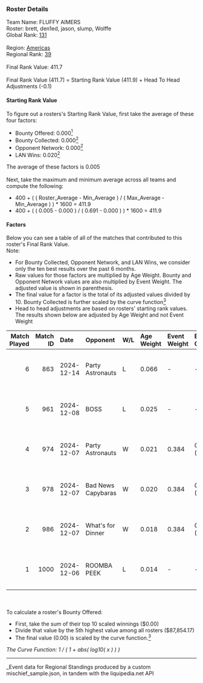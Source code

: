 ### Roster Details<br />
Team Name: FLUFFY AIMERS<br />
Roster: brett, den1ed, jason, slump, Wolffe<br />
Global Rank: [131](../../standings_global_2025_06_02.md)<br />
<br />
Region: [Americas]( ../../standings_americas_2025_06_02.md)<br />
Regional Rank: [39]( ../../standings_americas_2025_06_02.md)<br />
<br />
Final Rank Value:  411.7<br />
<br />
Final Rank Value (411.7) = Starting Rank Value (411.9) + Head To Head Adjustments (-0.1)<br />

#### Starting Rank Value<br />
To figure out a rosters's Starting Rank Value, first take the average of these four factors:<br />
- Bounty Offered: 0.000[<sup>1</sup>](#table2)
- Bounty Collected: 0.000[<sup>2</sup>](#table1)
- Opponent Network: 0.000[<sup>2</sup>](#table1)
- LAN Wins: 0.020[<sup>2</sup>](#table1)

The average of these factors is 0.005<br />
<br />
Next, take the maximum and minimum average across all teams and compute the following:<br />
- 400 + ( ( Roster_Average - Min_Average ) / ( Max_Average - Min_Average ) ) * 1600 = 411.9
- 400 + ( ( 0.005 - 0.000 ) / ( 0.691 - 0.000 ) ) * 1600 = 411.9


#### Factors<br />
Below you can see a table of all of the matches that contributed to this roster's Final Rank Value.<br />
Note:<br />

- For Bounty Collected, Opponent Network, and LAN Wins, we consider only the ten best results over the past 6 months.
- Raw values for those factors are multiplied by Age Weight. Bounty and Opponent Network values are also multiplied by Event Weight. The adjusted value is shown in parenthesis.
- The final value for a factor is the total of its adjusted values divided by 10. Bounty Collected is further scaled by the curve function[<sup>3</sup>](#curveFunction)
- Head to head adjustments are based on rosters' starting rank values. The results shown below are adjusted by Age Weight and not Event Weight
<span id="table1"></span><br />


| Match Played | Match ID | Date       | Opponent           | W/L | Age Weight | Event Weight | Bounty Collected | Opponent Network | LAN Wins  | H2H Adj. | Roster                              |
| -: | -: | :- | :- | :- | :- | :- | :- | :- | :- | -: | :- |
|            6 |      863 | 2024-12-14 | Party Astronauts   | L   | 0.066      | -            | -                | -                | -         |    -0.80 | brett, den1ed, jason, slump, Wolffe |
|            5 |      961 | 2024-12-08 | BOSS               | L   | 0.025      | -            | -                | -                | -         |    -0.17 | brett, jason, nooz, slump, Wolffe   |
|            4 |      974 | 2024-12-07 | Party Astronauts   | W   | 0.021      | 0.384        | 0.000 (0.000)    | 0.335 (0.003)    | 1 (0.021) |     0.40 | brett, jason, nooz, slump, Wolffe   |
|            3 |      978 | 2024-12-07 | Bad News Capybaras | W   | 0.020      | 0.384        | 0.000 (0.000)    | 0.023 (0.000)    | 1 (0.020) |     0.38 | brett, jason, nooz, slump, Wolffe   |
|            2 |      986 | 2024-12-07 | What's for Dinner  | W   | 0.018      | 0.384        | 0.000 (0.000)    | 0.000 (0.000)    | 1 (0.018) |     0.28 | brett, jason, nooz, slump, Wolffe   |
|            1 |     1000 | 2024-12-06 | ROOMBA PEEK        | L   | 0.014      | -            | -                | -                | -         |    -0.23 | brett, jason, nooz, slump, Wolffe   |

<br />
<span id="table2"></span><br />
To calculate a roster's Bounty Offered:<br />

- First, take the sum of their top 10 scaled winnings ($0.00)
- Divide that value by the 5th highest value among all rosters ($87,854.17)
- The final value (0.00) is scaled by the curve function.[<sup>3</sup>](#curveFunction)

<span id="curveFunction"></span>_The Curve Function: 1 / ( 1 + abs( log10( x ) ) )_<br />

---
_Event data for Regional Standings produced by a custom mischief_sample.json, in tandem with the liquipedia.net API<br />
